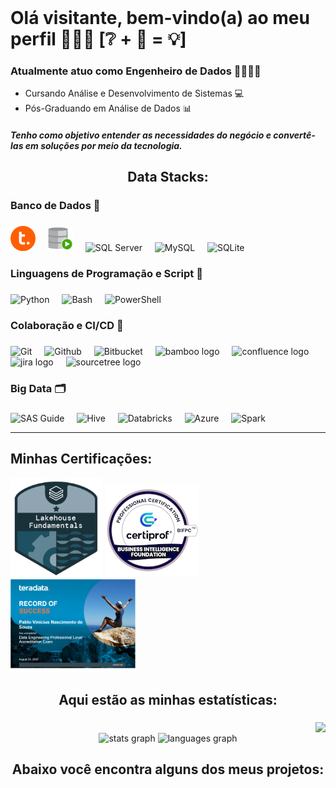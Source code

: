 <br clear="both">

<h1 align="left">Olá visitante, bem-vindo(a) ao meu perfil 👋🏾😁    [❔ + 🧠 = 💡] </h1>

### Atualmente atuo como Engenheiro de Dados 👨🏾‍💻🎲

+ Cursando Análise e Desenvolvimento de Sistemas 💻 <br/>
+ Pós-Graduando em Análise de Dados 📊

<h5 align="left">Tenho como objetivo entender as necessidades do negócio e convertê-las em soluções por meio da tecnologia.</h5>

###

<h2 align="center">Data Stacks:</h2>

###

<h3 align="left">Banco de Dados 💾</h3>

###

<div align="left">
  <img src="https://raw.githubusercontent.com/pblovns/data-stack/main/teradata-database.svg" height="40" title="Teradata"  />
  <img width="12" />
  <img src="https://raw.githubusercontent.com/pblovns/data-stack/main/oracle-logo-img.svg" height="40" title="Oracle"  />
  <img width="12" />
  <img src="https://cdn.jsdelivr.net/gh/devicons/devicon/icons/microsoftsqlserver/microsoftsqlserver-plain.svg" height="40" title="SQL Server"  />
  <img width="12" />
  <img src="https://cdn.brandfetch.io/idBdG8DdKe/theme/dark/logo.svg?c=1dxbfHSJFAPEGdCLU4o5B" height="40" title="MySQL"  />
  <img width="12" />
  <img src="https://skillicons.dev/icons?i=sqlite" height="40" title="SQLite"  />
</div>

###

<h3 align="left">Linguagens de Programação e Script 🔋</h3>

###

<div align="left">
  <img src="https://cdn.jsdelivr.net/gh/devicons/devicon/icons/python/python-original.svg" height="40" title="Python"  />
  <img width="12" />
  <img src="https://cdn.simpleicons.org/gnubash/4EAA25" height="40" title="Bash"  />
  <img width="12" />
  <img src="https://skillicons.dev/icons?i=powershell" height="40" title="PowerShell"  />
</div>

###

<h3 align="left">Colaboração e CI/CD 🔄️</h3>

###

<div align="left">
  <img src="https://skillicons.dev/icons?i=git" height="40" title="Git"  />
  <img width="12" />
  <img src="https://skillicons.dev/icons?i=github" height="40" title="Github"  />
  <img width="12" />
  <img src="https://cdn.simpleicons.org/bitbucket/0052CC" height="40" title="Bitbucket"  />
  <img width="12" />
  <img src="https://cdn.simpleicons.org/bamboo/0052CC" height="40" alt="bamboo logo"  />
  <img width="12" />
  <img src="https://cdn.jsdelivr.net/gh/devicons/devicon/icons/confluence/confluence-original.svg" height="40" alt="confluence logo"  />
  <img width="12" />
  <img src="https://cdn.jsdelivr.net/gh/devicons/devicon/icons/jira/jira-original.svg" height="40" alt="jira logo"  />
  <img width="12" />
  <img src="https://cdn.simpleicons.org/sourcetree/0052CC" height="40" alt="sourcetree logo"  />
</div>

###

<h3 align="left">Big Data 🗂️</h3>

###

<div align="left">
  <img src="https://cdn.brandfetch.io/id9BcgbRZ0/theme/dark/logo.svg?c=1dxbfHSJFAPEGdCLU4o5B" height="35" title="SAS Guide"  />
  <img width="12" />
  <img src="https://cdn.jsdelivr.net/gh/devicons/devicon@latest/icons/hadoop/hadoop-original.svg" height="40" title="Hive"  />
  <img width="12" />
  <img src="https://cdn.brandfetch.io/idSUrLOWbH/idEHbzBDZC.svg?c=1dxbfHSJFAPEGdCLU4o5B" height="40" title="Databricks"  />
  <img width="12" />
  <img src="https://skillicons.dev/icons?i=azure" height="40" title="Azure" />
  <img width="12" />
  <img src="https://cdn.jsdelivr.net/gh/devicons/devicon@latest/icons/apachespark/apachespark-original-wordmark.svg" height="40" title="Spark" />
</div>

----

###

## Minhas Certificações:
<p align="left">
  <img src="https://raw.githubusercontent.com/pblovns/data-stack/main/lakehouse-fundamentals.png" width="147">
  <img src="https://raw.githubusercontent.com/pblovns/data-stack/main/business-intelligence-foundation-professional-certi.png" width="150">
  <img src="https://raw.githubusercontent.com/pblovns/data-stack/main/Data-Engineering-Professional-Level-Exam.png" width="200">
</p>

###

<h2 align="center">Aqui estão as minhas estatísticas:</h2>

###

<img align="right" src="https://visitor-badge.laobi.icu/badge?page_id=pblovns.pblovns&left_color=gray&right_color=blue"  />

###

<br clear="both">

<div align="center">
  <img src="https://github-readme-stats.vercel.app/api?username=pblovns&hide_title=false&hide_rank=false&show_icons=true&include_all_commits=true&count_private=true&disable_animations=false&theme=noctis_minimus&locale=pt-br&hide_border=false&order=1" height="150" alt="stats graph"  />
  <img src="https://github-readme-stats.vercel.app/api/top-langs?username=pblovns&locale=pt-br&hide_title=false&layout=compact&card_width=320&langs_count=5&theme=noctis_minimus&hide_border=false&order=2" height="350" alt="languages graph"  />
</div>

###

<h2 align="center">Abaixo você encontra alguns dos meus projetos:</h2>

###
